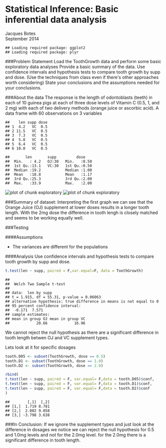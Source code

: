 # Statistical Inference: Basic inferential data analysis
Jacques Botes  
September 2014  

```
## Loading required package: ggplot2
## Loading required package: plyr
```

###Problem Statement
Load the ToothGrowth data and perform some basic exploratory data analyses 
Provide a basic summary of the data.
Use confidence intervals and hypothesis tests to compare tooth growth by supp and dose. 
(Use the techniques from class even if there's other approaches worth considering)
State your conclusions and the assumptions needed for your conclusions. 

###About the data
The response is the length of odontoblasts (teeth) in each of 10 guinea pigs at each of three dose levels of Vitamin C (0.5, 1, and 2 mg) with each of two delivery methods (orange juice or ascorbic acid). A data frame with 60 observations on 3 variables

```
##    len supp dose
## 1  4.2   VC  0.5
## 2 11.5   VC  0.5
## 3  7.3   VC  0.5
## 4  5.8   VC  0.5
## 5  6.4   VC  0.5
## 6 10.0   VC  0.5
```

```
##       len       supp         dose     
##  Min.   : 4.2   OJ:30   Min.   :0.50  
##  1st Qu.:13.1   VC:30   1st Qu.:0.50  
##  Median :19.2           Median :1.00  
##  Mean   :18.8           Mean   :1.17  
##  3rd Qu.:25.3           3rd Qu.:2.00  
##  Max.   :33.9           Max.   :2.00
```

![plot of chunk exploratory](./Q2_files/figure-html/exploratory1.png) ![plot of chunk exploratory](./Q2_files/figure-html/exploratory2.png) 

###Summary of dataset: 
Interpreting the first graph we can see that the Orange Juice (OJ) supplement at lower doses results in a longer tooth length. With the 2mg dose the difference in tooth lengh is closely matched and seems to be working equally well.

###Testing

####Assumptions

* The variances are different for the populations

####Analysis
Use confidence intervals and hypothesis tests to compare tooth growth by supp and dose. 

```r
t.test(len ~ supp, paired = F,var.equal=F, data = ToothGrowth)
```

```
## 
## 	Welch Two Sample t-test
## 
## data:  len by supp
## t = 1.915, df = 55.31, p-value = 0.06063
## alternative hypothesis: true difference in means is not equal to 0
## 95 percent confidence interval:
##  -0.171  7.571
## sample estimates:
## mean in group OJ mean in group VC 
##            20.66            16.96
```

We cannot reject the null hypothesis as there are a significant difference in tooth length betwen OJ and VC supplement types.

Lets look at it for specific dosages

```r
tooth.D05 <- subset(ToothGrowth, dose == 0.5)
tooth.D1 <- subset(ToothGrowth, dose == 1.0)
tooth.D2 <- subset(ToothGrowth, dose == 2.0)

rbind(        
t.test(len ~ supp, paired = F, var.equal= F,data = tooth.D05)$conf,
t.test(len ~ supp, paired = F, var.equal= F,data = tooth.D1)$conf,
t.test(len ~ supp, paired = F, var.equal= F,data = tooth.D2)$conf
)
```

```
##        [,1]  [,2]
## [1,]  1.719 8.781
## [2,]  2.802 9.058
## [3,] -3.798 3.638
```

###In Conclusion:
If we ignore the supplement types and just look at the difference in dosages we notice we can reject the null hypothesis for 0.5 and 1.0mg levels and not for the 2.0mg level. for the 2.0mg there is a significant difference in tooth length. 
